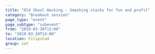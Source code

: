 ```yaml
---
title: "Old Skool Hacking - Smashing stacks for fun and profit"
category: "Breakout session"
page_type: "event"
page_subtype: "subevent"
from: "2019-03-30T13:00"
to: "2019-03-30T14:00"
location: Filipstad
group: iot
---
```

